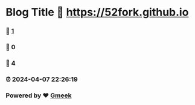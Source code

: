 # Blog Title :link: https://52fork.github.io 
### :page_facing_up: [1](https://52fork.github.io/tag.html) 
### :speech_balloon: 0 
### :hibiscus: 4 
### :alarm_clock: 2024-04-07 22:26:19 
### Powered by :heart: [Gmeek](https://github.com/Meekdai/Gmeek)
